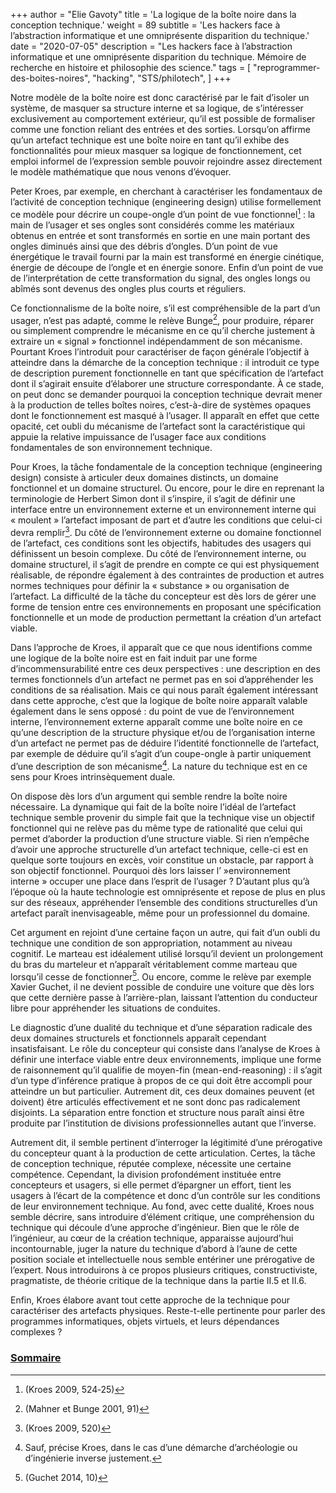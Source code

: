 +++
author = "Elie Gavoty"
title = 'La logique de la boîte noire dans la conception technique.'
weight = 89
subtitle =   'Les hackers face à l’abstraction informatique et une omniprésente disparition du technique.'
date = "2020-07-05"
description = "Les hackers face à l’abstraction informatique et une omniprésente disparition du technique. Mémoire de recherche en histoire et philosophie des science."
tags = [
	"reprogrammer-des-boites-noires",
  "hacking",
  "STS/philotech",
]
+++

Notre modèle de la boîte noire est donc caractérisé par le fait d’isoler
un système, de masquer sa structure interne et sa logique, de
s’intéresser exclusivement au comportement extérieur, qu’il est possible
de formaliser comme une fonction reliant des entrées et des sorties.
Lorsqu’on affirme qu’un artefact technique est une boîte noire en tant
qu’il exhibe des fonctionnalités pour mieux masquer sa logique de
fonctionnement, cet emploi informel de l’expression semble pouvoir
rejoindre assez directement le modèle mathématique que nous venons
d’évoquer.

Peter Kroes, par exemple, en cherchant à caractériser les fondamentaux
de l’activité de conception technique (engineering design) utilise
formellement ce modèle pour décrire un coupe-ongle d’un point de vue
fonctionnel[^129] : la main de l’usager et ses ongles sont considérés
comme les matériaux obtenus en entrée et sont transformés en sortie en
une main portant des ongles diminués ainsi que des débris d’ongles. D’un
point de vue énergétique le travail fourni par la main est transformé en
énergie cinétique, énergie de découpe de l’ongle et en énergie sonore.
Enfin d’un point de vue de l’interprétation de cette transformation du
signal, des ongles longs ou abîmés sont devenus des ongles plus courts
et réguliers.

Ce fonctionnalisme de la boîte noire, s’il est compréhensible de la part
d’un usager, n’est pas adapté, comme le relève Bunge[^130], pour
produire, réparer ou simplement comprendre le mécanisme en ce qu’il
cherche justement à extraire un « signal » fonctionnel indépendamment de
son mécanisme. Pourtant Kroes l’introduit pour caractériser de façon
générale l’objectif à atteindre dans la démarche de la conception
technique : il introduit ce type de description purement fonctionnelle
en tant que spécification de l’artefact dont il s’agirait ensuite
d’élaborer une structure correspondante. À ce stade, on peut donc se
demander pourquoi la conception technique devrait mener à la production
de telles boîtes noires, c’est-à-dire de systèmes opaques dont le
fonctionnement est masqué à l’usager. Il apparaît en effet que cette
opacité, cet oubli du mécanisme de l’artefact sont la caractéristique
qui appuie la relative impuissance de l’usager face aux conditions
fondamentales de son environnement technique.

Pour Kroes, la tâche fondamentale de la conception technique
(engineering design) consiste à articuler deux domaines distincts, un
domaine fonctionnel et un domaine structurel. Ou encore, pour le dire en
reprenant la terminologie de Herbert Simon dont il s’inspire, il s’agit
de définir une interface entre un environnement externe et un
environnement interne qui « moulent » l’artefact imposant de part et
d’autre les conditions que celui-ci devra remplir[^131]. Du côté de
l’environnement externe ou domaine fonctionnel de l’artefact, ces
conditions sont les objectifs, habitudes des usagers qui définissent un
besoin complexe. Du côté de l’environnement interne, ou domaine
structurel, il s’agit de prendre en compte ce qui est physiquement
réalisable, de répondre également à des contraintes de production et
autres normes techniques pour définir la « substance » ou organisation
de l’artefact. La difficulté de la tâche du concepteur est dès lors de
gérer une forme de tension entre ces environnements en proposant une
spécification fonctionnelle et un mode de production permettant la
création d’un artefact viable.

Dans l’approche de Kroes, il apparaît que ce que nous identifions comme
une logique de la boîte noire est en fait induit par une forme
d’incommensurabilité entre ces deux perspectives : une description en
des termes fonctionnels d’un artefact ne permet pas en soi d’appréhender
les conditions de sa réalisation. Mais ce qui nous paraît également
intéressant dans cette approche, c’est que la logique de boîte noire
apparaît valable également dans le sens opposé : du point de vue de
l’environnement interne, l’environnement externe apparaît comme une
boîte noire en ce qu’une description de la structure physique et/ou de
l’organisation interne d’un artefact ne permet pas de déduire l’identité
fonctionnelle de l’artefact, par exemple de déduire qu’il s’agit d’un
coupe-ongle à partir uniquement d’une description de son
mécanisme[^132]. La nature du technique est en ce sens pour Kroes
intrinsèquement duale.

On dispose dès lors d’un argument qui semble rendre la boîte noire
nécessaire. La dynamique qui fait de la boîte noire l’idéal de
l’artefact technique semble provenir du simple fait que la technique
vise un objectif fonctionnel qui ne relève pas du même type de
rationalité que celui qui permet d’aborder la production d’une structure
viable. Si rien n’empêche d’avoir une approche structurelle d’un
artefact technique, celle-ci est en quelque sorte toujours en excès,
voir constitue un obstacle, par rapport à son objectif fonctionnel.
Pourquoi dès lors laisser l’ »environnement interne » occuper une place
dans l’esprit de l’usager ? D’autant plus qu’à l’époque où la haute
technologie est omniprésente et repose de plus en plus sur des réseaux,
appréhender l’ensemble des conditions structurelles d’un artefact paraît
inenvisageable, même pour un professionnel du domaine.

Cet argument en rejoint d’une certaine façon un autre, qui fait d’un
oubli du technique une condition de son appropriation, notamment au
niveau cognitif. Le marteau est idéalement utilisé lorsqu’il devient un
prolongement du bras du marteleur et n’apparaît véritablement comme
marteau que lorsqu’il cesse de fonctionner[^133]. Ou encore, comme le
relève par exemple Xavier Guchet, il ne devient possible de conduire une
voiture que dès lors que cette dernière passe à l’arrière-plan, laissant
l’attention du conducteur libre pour appréhender les situations de
conduites.

Le diagnostic d’une dualité du technique et d’une séparation radicale
des deux domaines structurels et fonctionnels apparaît cependant
insatisfaisant. Le rôle du concepteur qui consiste dans l’analyse de
Kroes à définir une interface viable entre deux environnements, implique
une forme de raisonnement qu’il qualifie de moyen-fin
(mean-end-reasoning) : il s’agit d’un type d’inférence pratique à propos
de ce qui doit être accompli pour atteindre un but particulier.
Autrement dit, ces deux domaines peuvent (et doivent) être articulés
effectivement et ne sont donc pas radicalement disjoints. La séparation
entre fonction et structure nous paraît ainsi être produite par
l’institution de divisions professionnelles autant que l’inverse.

Autrement dit, il semble pertinent d’interroger la légitimité d’une
prérogative du concepteur quant à la production de cette articulation.
Certes, la tâche de conception technique, réputée complexe, nécessite
une certaine compétence. Cependant, la division profondément instituée
entre concepteurs et usagers, si elle permet d’épargner un effort, tient
les usagers à l’écart de la compétence et donc d’un contrôle sur les
conditions de leur environnement technique. Au fond, avec cette dualité,
Kroes nous semble décrire, sans introduire d’élément critique, une
compréhension du technique qui découle d’une approche d’ingénieur. Bien
que le rôle de l’ingénieur, au cœur de la création technique, apparaisse
aujourd’hui incontournable, juger la nature du technique d’abord à
l’aune de cette position sociale et intellectuelle nous semble entériner
une prérogative de l’expert. Nous introduirons à ce propos plusieurs
critiques, constructiviste, pragmatiste, de théorie critique de la
technique dans la partie II.5 et II.6.

Enfin, Kroes élabore avant tout cette approche de la technique pour
caractériser des artefacts physiques. Reste-t-elle pertinente pour
parler des programmes informatiques, objets virtuels, et leurs
dépendances complexes ?

[^129]:  (Kroes 2009, 524‑25)

[^130]:  (Mahner et Bunge 2001, 91)

[^131]:  (Kroes 2009, 520)

[^132]:  Sauf, précise Kroes, dans le cas d’une démarche d’archéologie
    ou d’ingénierie inverse justement.

[^133]:  (Guchet 2014, 10)

### [Sommaire](../01-sommaire)
